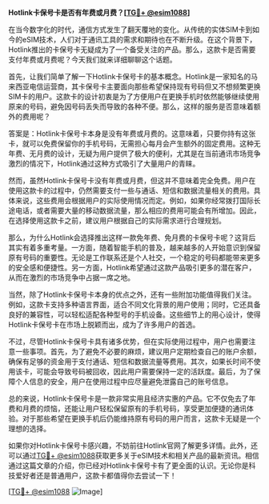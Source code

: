 **Hotlink卡保号卡是否有年费或月费？[[TG💪+ @esim1088](https://t.me/s/esim1088)]**

在当今数字化的时代，通信方式发生了翻天覆地的变化。从传统的实体SIM卡到如今的eSIM技术，人们对于通讯工具的需求和期待也在不断升级。在这个背景下，Hotlink推出的卡保号卡无疑成为了一个备受关注的产品。那么，这款卡是否需要支付年费或月费呢？今天我们就来详细聊聊这个话题。

首先，让我们简单了解一下Hotlink卡保号卡的基本概念。Hotlink是一家知名的马来西亚电信运营商，其卡保号卡主要面向那些希望保持现有号码但又不想频繁更换SIM卡的用户。这款卡的设计初衷是为了方便用户在更换手机时依然能够继续使用原来的号码，避免因号码丢失而导致的各种不便。那么，这样的服务是否意味着额外的费用呢？

答案是：Hotlink卡保号卡本身是没有年费或月费的。这意味着，只要你持有这张卡，就可以免费保留你的手机号码，无需担心每月会产生额外的固定费用。这种无年费、无月费的设计，无疑为用户提供了极大的便利，尤其是在当前通讯市场竞争激烈的情况下，Hotlink通过这种方式吸引了大量用户的青睐。

然而，虽然Hotlink卡保号卡没有年费或月费，但这并不意味着完全免费。用户在使用这款卡的过程中，仍然需要支付一些与通话、短信和数据流量相关的费用。具体来说，这些费用会根据用户的实际使用情况而定。例如，如果你经常拨打国际长途电话，或者需要大量的移动数据流量，那么相应的费用可能会有所增加。因此，在选择使用这款卡之前，建议用户根据自己的实际需求进行合理规划。

那么，为什么Hotlink会选择推出这样一款免年费、免月费的卡保号卡呢？这背后其实有着多重考量。一方面，随着智能手机的普及，越来越多的人开始意识到保留原有号码的重要性。无论是工作联系还是个人社交，一个稳定的号码都能带来更多的安全感和便捷性。另一方面，Hotlink希望通过这款产品吸引更多的潜在客户，从而在激烈的市场竞争中占据一席之地。

当然，除了Hotlink卡保号卡本身的优点之外，还有一些附加功能值得我们关注。例如，这款卡支持多种语言界面，适合不同文化背景的用户使用；同时，它还具备良好的兼容性，可以轻松适配各种型号的手机设备。这些细节上的用心设计，使得Hotlink卡保号卡在市场上脱颖而出，成为了许多用户的首选。

不过，尽管Hotlink卡保号卡具有诸多优势，但在实际使用过程中，用户也需要注意一些事项。首先，为了避免不必要的麻烦，建议用户定期检查自己的账户余额，确保有足够的资金用于支付通话、短信和数据流量等费用。其次，如果长时间不使用该卡，可能会导致号码被回收，因此用户需要保持一定的活跃度。最后，为了保障个人信息的安全，用户在使用过程中应尽量避免泄露自己的账号信息。

总的来说，Hotlink卡保号卡是一款非常实用且经济实惠的产品。它不仅免去了年费和月费的烦恼，还能让用户轻松保留原有的手机号码，享受更加便捷的通讯体验。对于那些希望在更换手机后仍能维持原有号码的用户而言，这款卡无疑是一个理想的选择。

如果你对Hotlink卡保号卡感兴趣，不妨前往Hotlink官网了解更多详情。此外，还可以通过[TG💪+ @esim1088](https://t.me/s/esim1088)获取更多关于eSIM技术和相关产品的最新资讯。相信通过这篇文章的介绍，你已经对Hotlink卡保号卡有了更全面的认识。无论你是科技爱好者还是普通用户，这款卡都值得你去尝试一下！

[[TG💪+ @esim1088](https://t.me/s/esim1088) ![Image](https://i.postimg.cc/4NQfJmqS/Snipaste-2025-05-13-00-14-12.png)]